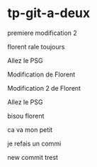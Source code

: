 # tp-git-a-deux
premiere modification 2

florent rale toujours 

Allez le PSG 

Modification de Florent

Modification 2 de Florent

Allez le PSG 

bisou florent 

ca va mon petit 

je refais un commi

new commit trest


